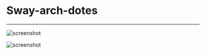 # Sway-arch-dotes

---------
![screenshot](https://github.com/user-attachments/assets/c83dd196-de4f-420b-80db-03f4cd7ee8ab)

![screenshot](https://github.com/user-attachments/assets/50b0ab68-2551-49b6-b612-8f858934daa9)


